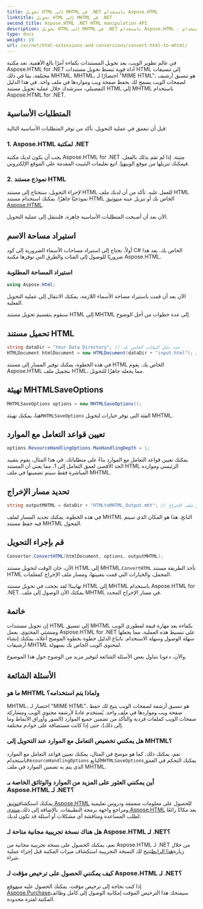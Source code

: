 ```yaml
---
title: تحويل HTML إلى MHTML في .NET باستخدام Aspose.HTML
linktitle: تحويل HTML إلى MHTML في .NET
second_title: Aspose.HTML .NET HTML manipulation API
description: تحويل HTML إلى MHTML في .NET باستخدام Aspose.HTML - دليل خطوة بخطوة لأرشفة محتوى الويب بكفاءة. تعرف على كيفية استخدام Aspose.HTML لـ .NET لإنشاء أرشيفات MHTML.
type: docs
weight: 19
url: /ar/net/html-extensions-and-conversions/convert-html-to-mhtml/
---
```


في عالم تطوير الويب، يعد تحويل المستندات بكفاءة أمرًا بالغ الأهمية. تعد مكتبة Aspose.HTML for .NET أداة قوية تبسط تحويل مستندات HTML إلى تنسيقات مختلفة، بما في ذلك MHTML. MHTML، اختصارًا لـ "MIME HTML"، هو تنسيق أرشيف لصفحات الويب يسمح لك بحفظ صفحة ويب ومواردها في ملف واحد. في هذا الدليل التفصيلي، سنرشدك خلال عملية تحويل مستند HTML إلى MHTML باستخدام Aspose.HTML for .NET.

## المتطلبات الأساسية

قبل أن نتعمق في عملية التحويل، تأكد من توفر المتطلبات الأساسية التالية:

### 1. Aspose.HTML لمكتبة .NET

 يجب أن يكون لديك مكتبة Aspose.HTML for .NET مثبتة. إذا لم تقم بذلك بالفعل، فيمكنك تنزيلها من موقع الويب[هنا](https://releases.aspose.com/html/net/). اتبع تعليمات التثبيت المقدمة على الموقع الإلكتروني.

### 2. نموذج مستند HTML

لإجراء التحويل، ستحتاج إلى مستند HTML للعمل عليه. تأكد من أن لديك ملف HTML نموذجيًا جاهزًا. يمكنك استخدام مستند HTML الخاص بك أو تنزيل عينة من[توثيق Aspose.HTML](https://reference.aspose.com/html/net/).

الآن بعد أن أصبحت المتطلبات الأساسية جاهزة، فلننتقل إلى عملية التحويل.

## استيراد مساحة الاسم

أولاً، تحتاج إلى استيراد مساحات الأسماء الضرورية إلى كود C# الخاص بك. يعد هذا ضروريًا للوصول إلى الفئات والطرق التي توفرها مكتبة Aspose.HTML.

### استيراد المساحة المطلوبة

```csharp
using Aspose.Html;
```

الآن بعد أن قمت باستيراد مساحة الأسماء اللازمة، يمكنك الانتقال إلى عملية التحويل الفعلية.

سنقوم بتقسيم تحويل مستند HTML إلى MHTML إلى عدة خطوات من أجل الوضوح.

## تحميل مستند HTML

```csharp
string dataDir = "Your Data Directory"; // حدد دليل البيانات الخاص بك
HTMLDocument htmlDocument = new HTMLDocument(dataDir + "input.html"); // تحميل مستند HTML
```

في هذه الخطوة، يمكنك توفير المسار إلى مستند HTML الخاص بك. يقوم Aspose.HTML بتحميل ملف HTML، مما يجعله جاهزًا للتحويل.

## تهيئة MHTMLSaveOptions

```csharp
MHTMLSaveOptions options = new MHTMLSaveOptions();
```

 هنا، يمكنك تهيئة`MHTMLSaveOptions` الفئة التي توفر خيارات لتحويل MHTML.

## تعيين قواعد التعامل مع الموارد

```csharp
options.ResourceHandlingOptions.MaxHandlingDepth = 1;
```

يمكنك تعيين قواعد التعامل مع الموارد بناءً على متطلباتك. في هذا المثال، نقوم بتقييد الحد الأقصى لعمق التعامل إلى 1، مما يعني أن المستند HTML الرئيسي وموارده المباشرة فقط سيتم تضمينها في ملف MHTML.

## تحديد مسار الإخراج

```csharp
string outputMHTML = dataDir + "HTMLtoMHTML_Output.mht"; // حدد مسار ملف الإخراج
```

في هذه الخطوة، يمكنك تحديد المسار لملف MHTML الناتج. هذا هو المكان الذي سيتم فيه حفظ مستند MHTML المحول.

## قم بإجراء التحويل

```csharp
Converter.ConvertHTML(htmlDocument, options, outputMHTML);
```

 الآن، حان الوقت لتحويل مستند HTML إلى MHTML.`ConvertHTML` تأخذ الطريقة مستند HTML المحمل، والخيارات التي قمت بتعيينها، ومسار ملف الإخراج كمعلمات.

تهانينا! لقد نجحت في تحويل مستند HTML إلى MHTML باستخدام Aspose.HTML for .NET. يمكنك الآن الوصول إلى ملف MHTML في مسار الإخراج المحدد.

## خاتمة

إن تحويل مستندات HTML إلى تنسيق MHTML بكفاءة يعد مهارة قيمة لمطوري الويب ومنشئي المحتوى. يعمل Aspose.HTML for .NET على تبسيط هذه العملية، مما يجعلها سهلة الوصول وسهلة الاستخدام. باتباع الدليل خطوة بخطوة الموضح أعلاه، يمكنك إنشاء أرشيفات MHTML لمحتوى الويب الخاص بك بسهولة.

والآن، دعونا نتناول بعض الأسئلة الشائعة لتوفير مزيد من الوضوح حول هذا الموضوع.

## الأسئلة الشائعة

### ما هو MHTML ولماذا يتم استخدامه؟

MHTML، اختصار لـ "MIME HTML"، هو تنسيق أرشفة لصفحات الويب يتيح لك حفظ صفحة ويب ومواردها في ملف واحد. يُستخدم عادةً لأرشفة محتوى الويب ومشاركة صفحات الويب كملفات فردية والتأكد من تضمين جميع الموارد (الصور وأوراق الأنماط وما إلى ذلك)، حتى إذا كانت مستضافة على خوادم مختلفة.

### هل يمكنني تخصيص التعامل مع الموارد عند التحويل إلى MHTML؟

 نعم، يمكنك ذلك. كما هو موضح في المثال، يمكنك تعيين قواعد التعامل مع الموارد باستخدام`ResourceHandlingOptions` التابع`MHTMLSaveOptions`يمكنك التحكم في العمق الذي يتم به تضمين الموارد في ملف MHTML.

### أين يمكنني العثور على المزيد من الموارد والوثائق الخاصة بـ Aspose.HTML لـ .NET؟

 يمكنك استكشاف[توثيق Aspose.HTML](https://reference.aspose.com/html/net/) للحصول على معلومات متعمقة ودروس تعليمية ومراجع واجهة برمجة التطبيقات. بالإضافة إلى ذلك،[منتدى Aspose.HTML](https://forum.aspose.com/) يعد مكانًا رائعًا لطلب المساعدة ومناقشة أي مشكلات أو أسئلة قد تكون لديك.

### هل هناك نسخة تجريبية مجانية متاحة لـ Aspose.HTML لـ .NET؟

 نعم، يمكنك الحصول على نسخة تجريبية مجانية من Aspose.HTML لـ .NET من خلال زيارة[هذا الرابط](https://releases.aspose.com/)تتيح لك النسخة التجريبية استكشاف ميزات المكتبة قبل إجراء عملية شراء.

### كيف يمكنني الحصول على ترخيص مؤقت لـ Aspose.HTML لـ .NET؟

 إذا كنت بحاجة إلى ترخيص مؤقت، يمكنك الحصول عليه من[موقع Aspose.Purchase](https://purchase.aspose.com/temporary-license/)سيمنحك هذا الترخيص المؤقت إمكانية الوصول إلى كامل وظائف المكتبة لفترة محدودة.

